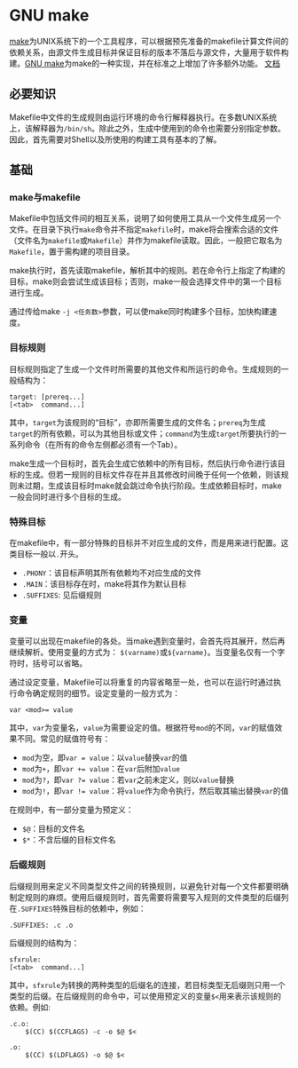 # GNU make

[make](http://pubs.opengroup.org/onlinepubs/9699919799/utilities/make.html)为UNIX系统下的一个工具程序，可以根据预先准备的makefile计算文件间的依赖关系，由源文件生成目标并保证目标的版本不落后与源文件，大量用于软件构建。[GNU make](https://www.gnu.org/software/make/)为make的一种实现，并在标准之上增加了许多额外功能。
[文档](https://www.gnu.org/software/make/manual/html_node/index.html)

## 必要知识

Makefile中文件的生成规则由运行环境的命令行解释器执行。在多数UNIX系统上，该解释器为`/bin/sh`。除此之外，生成中使用到的命令也需要分别指定参数。因此，首先需要对Shell以及所使用的构建工具有基本的了解。

## 基础

### make与makefile

Makefile中包括文件间的相互关系，说明了如何使用工具从一个文件生成另一个文件。在目录下执行`make`命令并不指定`makefile`时，make将会搜索合适的文件（文件名为`makefile`或`Makefile`）并作为makefile读取。因此，一般把它取名为`Makefile`，置于需构建的项目目录。

make执行时，首先读取makefile，解析其中的规则。若在命令行上指定了构建的目标，make则会尝试生成该目标；否则，make一般会选择文件中的第一个目标进行生成。

通过传给make `-j <任务数>`参数，可以使make同时构建多个目标，加快构建速度。

### 目标规则

目标规则指定了生成一个文件时所需要的其他文件和所运行的命令。生成规则的一般结构为：

```
target: [prereq...]
[<tab>	command...]
```

其中，`target`为该规则的“目标”，亦即所需要生成的文件名；`prereq`为生成`target`的所有依赖，可以为其他目标或文件；`command`为生成`target`所要执行的一系列命令（在所有的命令左侧都必须有一个Tab）。

make生成一个目标时，首先会生成它依赖中的所有目标，然后执行命令进行该目标的生成。但若一规则的目标文件存在并且其修改时间晚于任何一个依赖，则该规则未过期，生成该目标时make就会跳过命令执行阶段。生成依赖目标时，make一般会同时进行多个目标的生成。

### 特殊目标

在makefile中，有一部分特殊的目标并不对应生成的文件，而是用来进行配置。这类目标一般以`.`开头。

* `.PHONY`：该目标声明其所有依赖均不对应生成的文件
* `.MAIN`：该目标存在时，make将其作为默认目标
* `.SUFFIXES`: 见后缀规则

### 变量

变量可以出现在makefile的各处。当make遇到变量时，会首先将其展开，然后再继续解析。使用变量的方式为：
`$(varname)`或`${varname}`。当变量名仅有一个字符时，括号可以省略。

通过设定变量，Makefile可以将重复的内容省略至一处，也可以在运行时通过执行命令确定规则的细节。设定变量的一般方式为：

```
var <mod>= value
```

其中，`var`为变量名，`value`为需要设定的值。根据符号`mod`的不同，`var`的赋值效果不同。常见的赋值符号有：

* `mod`为空，即`var = value`：以`value`替换`var`的值
* `mod`为`+`，即`var += value`：在`var`后附加`value`
* `mod`为`?`，即`var ?= value`：若`var`之前未定义，则以`value`替换
* `mod`为`!`，即`var != value`：将`value`作为命令执行，然后取其输出替换`var`的值

在规则中，有一部分变量为预定义：

* `$@`：目标的文件名
* `$*`：不含后缀的目标文件名

### 后缀规则

后缀规则用来定义不同类型文件之间的转换规则，以避免针对每一个文件都要明确制定规则的麻烦。使用后缀规则时，首先需要将需要写入规则的文件类型的后缀列在`.SUFFIXES`特殊目标的依赖中，例如：

```
.SUFFIXES: .c .o
```

后缀规则的结构为：

```
sfxrule:
[<tab>	command...]
```

其中，`sfxrule`为转换的两种类型的后缀名的连接，若目标类型无后缀则只用一个类型的后缀。在后缀规则的命令中，可以使用预定义的变量`$<`用来表示该规则的依赖。例如:

```
.c.o:
	$(CC) $(CCFLAGS) -c -o $@ $<

.o:
	$(CC) $(LDFLAGS) -o $@ $<
```
